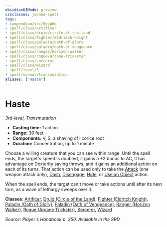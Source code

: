 ```yaml
---
obsidianUIMode: preview
cssclasses: json5e-spell
tags:
- compendium/src/5e/phb
- spell/class/artificer
- spell/class/druid/circle-of-the-land
- spell/class/fighter/eldritch-knight
- spell/class/paladin/oath-of-glory
- spell/class/paladin/oath-of-vengeance
- spell/class/ranger/horizon-walker
- spell/class/rogue/arcane-trickster
- spell/class/sorcerer
- spell/class/wizard
- spell/level/3
- spell/school/transmutation
aliases: ["Haste"]
---
```

# Haste
*3rd-level, Transmutation*  

- **Casting time:** 1 action
- **Range:** 30 feet
- **Components:** V, S, a shaving of licorice root
- **Duration:** Concentration, up to 1 minute

Choose a willing creature that you can see within range. Until the spell ends, the target's speed is doubled, it gains a +2 bonus to AC, it has advantage on Dexterity saving throws, and it gains an additional action on each of its turns. That action can be used only to take the [Attack](2.%20GM%20Tools/Misc%20DND%20Handbook/compendium/rules/actions.md#Attack) (one weapon attack only), [Dash](2.%20GM%20Tools/Misc%20DND%20Handbook/compendium/rules/actions.md#Dash), [Disengage](2.%20GM%20Tools/Misc%20DND%20Handbook/compendium/rules/actions.md#Disengage), [Hide](2.%20GM%20Tools/Misc%20DND%20Handbook/compendium/rules/actions.md#Hide), or [Use an Object](2.%20GM%20Tools/Misc%20DND%20Handbook/compendium/rules/actions.md#Use%20an%20Object) action.

When the spell ends, the target can't move or take actions until after its next turn, as a wave of lethargy sweeps over it.

**Classes**: [Artificer](/compendium/classes/artificer-tce.md), [Druid (Circle of the Land)](/compendium/classes/druid-circle-of-the-land.md), [Fighter (Eldritch Knight)](/compendium/classes/fighter-eldritch-knight.md), [Paladin (Oath of Glory)](/compendium/classes/paladin-oath-of-glory-tce.md), [Paladin (Oath of Vengeance)](/compendium/classes/paladin-oath-of-vengeance.md), [Ranger (Horizon Walker)](/compendium/classes/ranger-horizon-walker-xge.md), [Rogue (Arcane Trickster)](/compendium/classes/rogue-arcane-trickster.md), [Sorcerer](/compendium/classes/sorcerer.md), [Wizard](/compendium/classes/wizard.md)

*Source: Player's Handbook p. 250. Available in the SRD.*